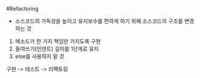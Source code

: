 #Refactoring

- 소스코드의 가독성을 높이고 유지보수를 편하게 하기 위해 소스코드의 구조를 변경하는 것

1. 메소드가 한 가지 책임만 가지도록 구현
2. 들여쓰기(인덴트) 깊이를 1단계로 유지
3. else를 사용하지 말 것

구현 -> 테스트 -> 리팩토링

